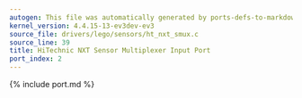```yaml
---
autogen: This file was automatically generated by ports-defs-to-markdown.py
kernel_version: 4.4.15-13-ev3dev-ev3
source_file: drivers/lego/sensors/ht_nxt_smux.c
source_line: 39
title: HiTechnic NXT Sensor Multiplexer Input Port
port_index: 2
---
```


{% include port.md %}
